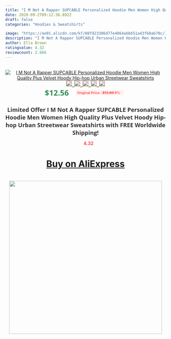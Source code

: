 ```yaml
---
title: "I M Not A Rapper SUPCABLE Personalized Hoodie Men Women High Quality Plus Velvet Hoody Hip-hop Urban Streetwear Sweatshirts"
date: 2020-09-2T09:12:36.892Z
draft: false
categories: "Hoodies & Sweatshirts"

image: "https://ae01.alicdn.com/kf/H8fd23306d77e4064abb651a43f68ab70c/I-M-Not-A-Rapper-SUPCABLE-Personalized-Hoodie-Men-Women-High-Quality-Plus-Velvet-Hoody-Hip.jpg"
description: "I M Not A Rapper SUPCABLE Personalized Hoodie Men Women High Quality Plus Velvet Hoody Hip-hop Urban Streetwear Sweatshirts"
author: Ella Brown
ratingvalue: 4.32
reviewcount: 2.666
---
```

<br>
<div style="text-align: center;">
<a href="https://s.click.aliexpress.com/e/_9vOJYv" target="_blank" rel="nofollow noopener noreferrer"><img alt="I M Not A Rapper SUPCABLE Personalized Hoodie Men Women High Quality Plus Velvet Hoody Hip-hop Urban Streetwear Sweatshirts" class="magnifier-image" src="https://ae01.alicdn.com/kf/H8fd23306d77e4064abb651a43f68ab70c/I-M-Not-A-Rapper-SUPCABLE-Personalized-Hoodie-Men-Women-High-Quality-Plus-Velvet-Hoody-Hip.jpg_640x640.jpg">
<br>
<img style="border:1px solid salmon" src="https://ae01.alicdn.com/kf/H8fd23306d77e4064abb651a43f68ab70c/I-M-Not-A-Rapper-SUPCABLE-Personalized-Hoodie-Men-Women-High-Quality-Plus-Velvet-Hoody-Hip.jpg_120x120.jpg">&nbsp;&nbsp;<img style="border:1px solid salmon" src="https://ae01.alicdn.com/kf/H2ef46e1b61e74254b63b30635dac4b68b/I-M-Not-A-Rapper-SUPCABLE-Personalized-Hoodie-Men-Women-High-Quality-Plus-Velvet-Hoody-Hip.jpg_120x120.jpg">&nbsp;&nbsp;<img style="border:1px solid salmon" src="https://ae01.alicdn.com/kf/Hd63a3d3644484920a88e3aa757fe71beX/I-M-Not-A-Rapper-SUPCABLE-Personalized-Hoodie-Men-Women-High-Quality-Plus-Velvet-Hoody-Hip.jpg_120x120.jpg">&nbsp;&nbsp;<img style="border:1px solid salmon" src="https://ae01.alicdn.com/kf/H53f487d8f0ff4ef881239cc95106690c3/I-M-Not-A-Rapper-SUPCABLE-Personalized-Hoodie-Men-Women-High-Quality-Plus-Velvet-Hoody-Hip.jpg_120x120.jpg">&nbsp;&nbsp;<img style="border:1px solid salmon" src="https://ae01.alicdn.com/kf/H64653dc2bf3f46deac78f32005b3fb14Y/I-M-Not-A-Rapper-SUPCABLE-Personalized-Hoodie-Men-Women-High-Quality-Plus-Velvet-Hoody-Hip.jpg_120x120.jpg"></a></div><br0>
<div style="text-align: center;"><span style="background-color: white; border: 0px; box-sizing: border-box; color: seagreen; display: inline-block; font-family: &quot;open sans&quot; , &quot;arial&quot; , &quot;helvetica&quot; , sans-serif , &quot;heiti&quot;; font-size: 24px; font-stretch: inherit; font-weight: 700; line-height: inherit; margin: 0px 10px 0px 0px; padding: 0px; vertical-align: middle;">$12.56 </span>
<span style="background: rgb(255 , 241 , 241); border-radius: 3px; border: 0px; box-sizing: border-box; color: #ff4747; display: inline-block; font-family: inherit; font-size: 12px; font-stretch: inherit; font-style: inherit; font-variant: inherit; font-weight: 600; line-height: inherit; margin: 0px; padding: 2px 5px; transform: scale(0.9); vertical-align: middle;">Original Price : <b style="text-decoration: line-through;">$13.80 </b> 9%&nbsp;&nbsp;</span></div>
<h1 style="color: #333333; display: inline-block; font-family: &quot;open sans&quot; , &quot;arial&quot; , &quot;helvetica&quot; , sans-serif , &quot;heiti&quot;; font-size: 18px; font-stretch: inherit; font-weight: 700; text-align: center;">Limited Offer I M Not A Rapper SUPCABLE Personalized Hoodie Men Women High Quality Plus Velvet Hoody Hip-hop Urban Streetwear Sweatshirts with FREE Worldwide Shipping!</h1>
<div style="color: #ff4747; text-align: center;">
<img src="https://4.bp.blogspot.com/-M0ZcTcb-5uY/XleCXlxnR4I/AAAAAAAAAEc/OrjgMkXV1oMQFaCRZj5HQwOCBcu3w1FegCPcBGAYYCw/s1600/star.png" style="height: 15px;">&nbsp;<b>4.32</b></div>
<div class="button_cont" align="center"><a class="buynow_a" href="https://s.click.aliexpress.com/e/_9vOJYv" target="_blank" rel="nofollow noopener noreferrer"><H1>Buy on AliExpress</H1></a></div><br>
<div class="separator" style="clear: both; text-align: center;">
<img src="https://lh3.googleusercontent.com/-pTy5HemUv9M/XlePHvY0dAI/AAAAAAAAAE4/0nX5iRUoIWY8eMW9Dpxeirr157OZliDIgCLcBGAsYHQ/s1600/badge.gif" width="480">
</div>
